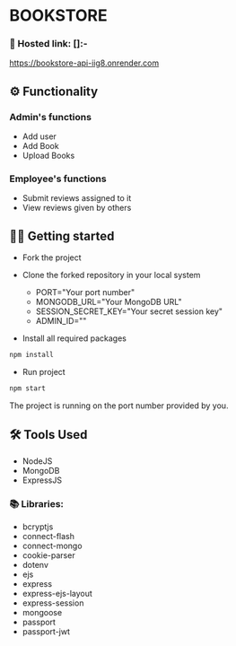 

# BOOKSTORE 


### 🔗 Hosted link: []:-
https://bookstore-api-iig8.onrender.com

## ⚙️ Functionality

### Admin's functions

- Add user
- Add Book
- Upload Books

### Employee's functions

- Submit reviews assigned to it
- View reviews given by others

## 🧑‍💻 Getting started

- Fork the project
- Clone the forked repository in your local system

  - PORT="Your port number"
  - MONGODB_URL="Your MongoDB URL"
  - SESSION_SECRET_KEY="Your secret session key"
  - ADMIN_ID="<Your Admin Id >"
- Install all required packages

```bash
npm install
```

- Run project

```bash
npm start
```

The project is running on the port number provided by you.

## 🛠️ Tools Used

- NodeJS
- MongoDB
- ExpressJS

### 📚 Libraries:

- bcryptjs
- connect-flash
- connect-mongo
- cookie-parser
- dotenv
- ejs
- express
- express-ejs-layout
- express-session
- mongoose
- passport
- passport-jwt


